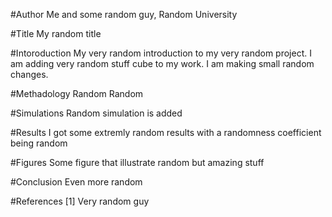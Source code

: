 #Author
Me and some random guy, Random University


#Title
My random title

#Intoroduction 
My very random introduction to my very random project. I am adding very random stuff cube to my work. I am making small random changes.

#Methadology
Random Random

#Simulations
Random simulation is added 

#Results
I got some extremly random results with a randomness coefficient being random

#Figures
Some figure that illustrate random but amazing stuff

#Conclusion
Even more random


#References
[1] Very random guy